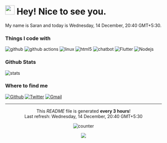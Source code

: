 <h1><img src="https://raw.githubusercontent.com/MartinHeinz/MartinHeinz/master/wave.gif" width="30px"> Hey! Nice to see you.</h1>
My name is Saran and today is Wednesday, 14 December, 20:40 GMT+5:30.
<h3>Things I code with</h3>
<p>
  <img alt="github" src="https://img.shields.io/badge/-Github-grey?style=flat-square&logo=GitHub&logoColor=white"/>
  <img alt="github actions" src="https://img.shields.io/badge/-Github_Actions-2088FF?style=flat-square&logo=github-actions&logoColor=white" />
  <img alt="linux" src="https://img.shields.io/badge/-Linux-FCC624?style=flat-square&logo=Linux&logoColor=white"/>
  <img alt="html5" src="https://img.shields.io/badge/-HTML5-E34F26?style=flat-square&logo=html5&logoColor=white" />
  <img alt="chatbot" src="https://img.shields.io/badge/-Chatbot-07C160?style=flat-square&logo=Chatbot&logoColor=white"/>
  <img alt="Flutter" src="https://img.shields.io/badge/Flutter-0094F5?style=flat-square&logo=flutter&logoColor=white" />
  <img alt="Nodejs" src="https://img.shields.io/badge/-Nodejs-43853d?style=flat-square&logo=Node.js&logoColor=white" />
</p>
<h3>Github Stats</h3>
<p> <img alt="stats" src="https://github-readme-stats.vercel.app/api?username=sarancodes&show_icons=true&theme=tokyonight"/>
</p>
<h3>Where to find me</h3>
<p><a href="https://github.com/sarancodes" target="_blank"><img alt="Github" src="https://img.shields.io/badge/GitHub-%2312100E.svg?&style=for-the-badge&logo=Github&logoColor=white" /></a> <a href="https://twitter.com/sarancodes" target="_blank"><img alt="Twitter" src="https://img.shields.io/badge/twitter-%231DA1F2.svg?&style=for-the-badge&logo=twitter&logoColor=white" /></a> <a href=mailto:sarancodes@gmail.com" target="_blank"><img alt="Gmail" src="https://img.shields.io/badge/Gmail-EA4335?&style=for-the-badge&logo=Gmail&logoColor=white" /></a>
</p>

------------
<p align="center">This <i>README</i> file is generated <b>every 3 hours</b>!</br>Last refresh: Wednesday, 14 December, 20:40 GMT+5:30<br />
<p align="center"><img alt="counter" src="https://komarev.com/ghpvc/?username=sarancodes&color=blueviolet"/> </p>
<p align="center"><img src="https://github.com/thmsgbrt/thmsgbrt/workflows/README%20build/badge.svg" />

